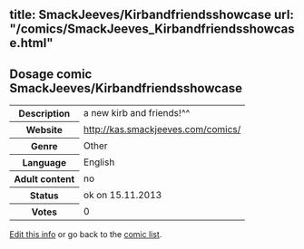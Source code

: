 title: SmackJeeves/Kirbandfriendsshowcase
url: "/comics/SmackJeeves_Kirbandfriendsshowcase.html"
---
Dosage comic SmackJeeves/Kirbandfriendsshowcase
-----------------------------------------

<p id="msg"></p>
<script type="text/javascript">
if (window.location.search === '?edit_info_mail=sent_ok') {
  var elem = document.getElementById("msg");
  elem.innerHTML = 'Edited information sucessfully sent for review, which is usually done daily. Thanks!';
  elem.className = 'ok';
}
</script>
<table class="comicinfo">
<tr>
<th>Description</th><td>a new kirb and friends!^^</td>
</tr>
<tr>
<th>Website</th><td><a href="http://kas.smackjeeves.com/comics/">http://kas.smackjeeves.com/comics/</a></td>
</tr>
<tr>
<th>Genre</th><td>Other</td>
</tr>
<tr>
<th>Language</th><td>English</td>
</tr>
<tr>
<th>Adult content</th><td>no</td>
</tr>
<tr>
<th>Status</th><td>ok on 15.11.2013</td>
</tr>
<tr>
<th>Votes</th><td>0</td>
</tr>
</table>

[Edit this info](SmackJeeves_Kirbandfriendsshowcase_edit.html) or go back to the [comic list](../comic-index.html).
